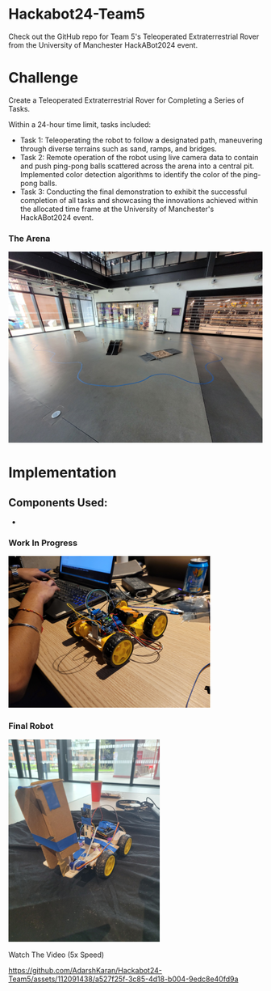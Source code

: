 # Hackabot24-Team5
Check out the GitHub repo for Team 5's Teleoperated Extraterrestrial Rover from the University of Manchester HackABot2024 event.

# Challenge
Create a Teleoperated Extraterrestrial Rover for Completing a Series of Tasks. 

Within a 24-hour time limit, tasks included:

- Task 1: Teleoperating the robot to follow a designated path, maneuvering through diverse terrains such as sand, ramps, and bridges.
- Task 2: Remote operation of the robot using live camera data to contain and push ping-pong balls scattered across the arena into a central pit. Implemented color detection algorithms to identify the color of the ping-pong balls.
- Task 3: Conducting the final demonstration to exhibit the successful completion of all tasks and showcasing the innovations achieved within the allocated time frame at the University of Manchester's HackABot2024 event.

### The Arena
<img src="https://github.com/AdarshKaran/Hackabot24-Team5/blob/main/hacakbot%20media/Arena.jpg?raw=true" width="600">



# Implementation

Components Used:
-
-

### Work In Progress
<img src="https://github.com/AdarshKaran/Hackabot24-Team5/blob/main/hacakbot%20media/WIP1.jpg?raw=true" width="400">

### Final Robot
<img src="https://github.com/AdarshKaran/Hackabot24-Team5/blob/main/hacakbot%20media/Final.jpg?raw=true" height="400">

Watch The Video (5x Speed)

https://github.com/AdarshKaran/Hackabot24-Team5/assets/112091438/a527f25f-3c85-4d18-b004-9edc8e40fd9a
